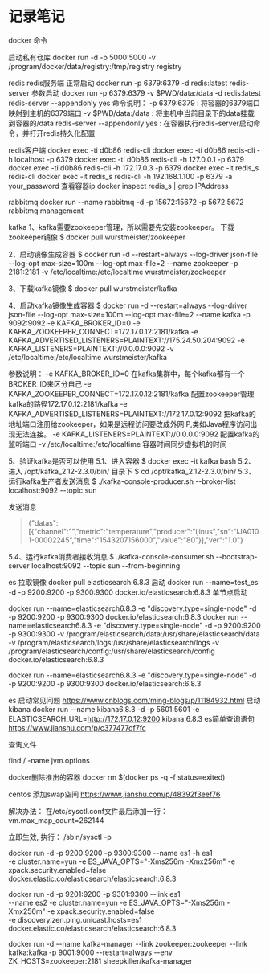 # 记录笔记

docker 命令

启动私有仓库
docker run -d -p 5000:5000 -v /program/docker/data/registry:/tmp/registry registry

redis
redis服务端
正常启动 docker run -p 6379:6379 -d redis:latest redis-server
参数启动 docker run -p 6379:6379 -v $PWD/data:/data -d redis:latest redis-server --appendonly yes
命令说明：
-p 6379:6379 : 将容器的6379端口映射到主机的6379端口
-v $PWD/data:/data : 将主机中当前目录下的data挂载到容器的/data
redis-server --appendonly yes : 在容器执行redis-server启动命令，并打开redis持久化配置

redis客户端
docker exec -ti d0b86 redis-cli
docker exec -ti d0b86 redis-cli -h localhost -p 6379 
docker exec -ti d0b86 redis-cli -h 127.0.0.1 -p 6379 
docker exec -ti d0b86 redis-cli -h 172.17.0.3 -p 6379
docker exec -it redis_s redis-cli
docker exec -it redis_s redis-cli -h 192.168.1.100 -p 6379 -a your_password
查看容器ip
docker inspect redis_s | grep IPAddress

rabbitmq
docker run --name rabbitmq -d -p 15672:15672 -p 5672:5672 rabbitmq:management



kafka
1、kafka需要zookeeper管理，所以需要先安装zookeeper。 
下载zookeeper镜像
$ docker pull wurstmeister/zookeeper

2、启动镜像生成容器
$ docker run -d --restart=always --log-driver json-file --log-opt max-size=100m --log-opt max-file=2  --name zookeeper -p 2181:2181 -v /etc/localtime:/etc/localtime wurstmeister/zookeeper

3、下载kafka镜像
$ docker pull wurstmeister/kafka

4、启动kafka镜像生成容器
$ docker run -d --restart=always --log-driver json-file --log-opt max-size=100m --log-opt max-file=2 --name kafka -p 9092:9092 -e KAFKA_BROKER_ID=0 -e KAFKA_ZOOKEEPER_CONNECT=172.17.0.12:2181/kafka -e KAFKA_ADVERTISED_LISTENERS=PLAINTEXT://175.24.50.204:9092 -e KAFKA_LISTENERS=PLAINTEXT://0.0.0.0:9092 -v /etc/localtime:/etc/localtime wurstmeister/kafka

参数说明：
-e KAFKA_BROKER_ID=0  在kafka集群中，每个kafka都有一个BROKER_ID来区分自己
-e KAFKA_ZOOKEEPER_CONNECT=172.17.0.12:2181/kafka 配置zookeeper管理kafka的路径172.17.0.12:2181/kafka
-e KAFKA_ADVERTISED_LISTENERS=PLAINTEXT://172.17.0.12:9092  把kafka的地址端口注册给zookeeper，如果是远程访问要改成外网IP,类如Java程序访问出现无法连接。
-e KAFKA_LISTENERS=PLAINTEXT://0.0.0.0:9092 配置kafka的监听端口
-v /etc/localtime:/etc/localtime 容器时间同步虚拟机的时间

5、验证kafka是否可以使用
5.1、进入容器
$ docker exec -it kafka bash
5.2、进入 /opt/kafka_2.12-2.3.0/bin/ 目录下
$ cd /opt/kafka_2.12-2.3.0/bin/
5.3、运行kafka生产者发送消息
$ ./kafka-console-producer.sh --broker-list localhost:9092 --topic sun

发送消息
> {"datas":[{"channel":"","metric":"temperature","producer":"ijinus","sn":"IJA0101-00002245","time":"1543207156000","value":"80"}],"ver":"1.0"}
 
5.4、运行kafka消费者接收消息
$ ./kafka-console-consumer.sh --bootstrap-server localhost:9092 --topic sun --from-beginning

es
拉取镜像
docker pull elasticsearch:6.8.3
启动
docker run --name=test_es -d -p 9200:9200 -p 9300:9300 docker.io/elasticsearch:6.8.3
单节点启动

docker run --name=elasticsearch6.8.3 -e "discovery.type=single-node" -d -p 9200:9200 -p 9300:9300 docker.io/elasticsearch:6.8.3
docker run --name=elasticsearch6.8.3 -e "discovery.type=single-node" -d -p 9200:9200 -p 9300:9300  -v /program/elasticsearch/data:/usr/share/elasticsearch/data  -v /program/elasticsearch/logs:/usr/share/elasticsearch/logs  -v /program/elasticsearch/config:/usr/share/elasticsearch/config docker.io/elasticsearch:6.8.3


docker run --name=elasticsearch6.8.3 -e "discovery.type=single-node" -d -p 9200:9200 -p 9300:9300 docker.io/elasticsearch:6.8.3

es 启动常见问题
https://www.cnblogs.com/ming-blogs/p/11184932.html
启动kibana
docker run --name kibana6.8.3 -d -p 5601:5601 -e ELASTICSEARCH_URL=http://172.17.0.12:9200 kibana:6.8.3
es简单查询语句
https://www.jianshu.com/p/c377477df7fc

查询文件

find / -name jvm.options

docker删除推出的容器
docker rm $(docker ps -q -f status=exited)

centos 添加swap空间
https://www.jianshu.com/p/48392f3eef76

解决办法：
在/etc/sysctl.conf文件最后添加一行：
vm.max_map_count=262144

立即生效, 执行：
/sbin/sysctl -p

docker run -d -p 9200:9200 -p 9300:9300 --name es1 -h es1\
 -e cluster.name=yun -e ES_JAVA_OPTS="-Xms256m -Xmx256m" -e xpack.security.enabled=false\
  docker.elastic.co/elasticsearch/elasticsearch:6.8.3

docker run -d -p 9201:9200 -p 9301:9300 --link es1\
  --name es2 -e cluster.name=yun -e ES_JAVA_OPTS="-Xms256m -Xmx256m" -e xpack.security.enabled=false\
  -e discovery.zen.ping.unicast.hosts=es1 docker.elastic.co/elasticsearch/elasticsearch:6.8.3


docker run -d --name kafka-manager --link zookeeper:zookeeper --link kafka:kafka -p 9001:9000 --restart=always --env ZK_HOSTS=zookeeper:2181 sheepkiller/kafka-manager



